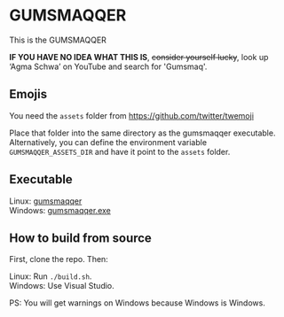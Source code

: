 # GUMSMAQQER
This is the GUMSMAQQER

**IF YOU HAVE NO IDEA WHAT THIS IS**, ~~consider yourself lucky~~, look up ‘Agma Schwa’ on YouTube and search for 'Gumsmaq'.

## Emojis
You need the `assets` folder from https://github.com/twitter/twemoji  

Place that folder into the same directory as the gumsmaqqer executable. Alternatively, you can define the environment variable `GUMSMAQQER_ASSETS_DIR` and have it point to the `assets` folder.

## Executable
Linux:   [gumsmaqqer](gumsmaqqer)\
Windows: [gumsmaqqer.exe](gumsmaqqer.exe)

## How to build from source
First, clone the repo. Then:

Linux: Run `./build.sh`.\
Windows: Use Visual Studio.

PS: You will get warnings on Windows because Windows is Windows.
